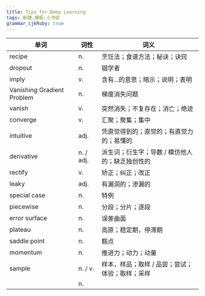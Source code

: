 ```yaml
---
title: Tips for Deep Learning 
tags: 新建,模板,小书匠
grammar_cjkRuby: true
---
```


| 单词 | 词性 | 词义  |
| ---------- | --- | --- |
| recipe | n.  | 烹饪法；食谱方法；秘诀；诀窍 |
| dropout | n.  | 辍学者 |
| imply | v.  | 含有...的意思；暗示；说明；表明 |
| Vanishing Gradient Problem | n.  | 梯度消失问题 |
| vanish | v.  | 突然消失；不复存在；消亡；绝迹 |
| converge | v.  | 汇聚；聚集；集中 |
| intuitive | adj.  | 凭直觉得到的；直觉的；有直觉力的；易懂的 |
| derivative | n. / adj.  | 派生词；衍生字；导数 / 模仿他人的；缺乏独创性的 |
| rectify | v.  | 矫正；纠正；改正 |
| leaky | adj.  | 有漏洞的；渗漏的 |
| special case | n.  | 特例 |
| piecewise | n.  | 分段；分片；逐段 |
| error surface | n.  | 误差曲面 |
| plateau | n.  | 高原；稳定期，停滞期 |
| saddle point | n.  | 鞍点 |
| momentum | n.  | 推进力；动力；动量 |
| sample | n. / v. | 样本，样品；取样 / 品尝；尝试；体验；取样；采样 |
|  | n.  |  |